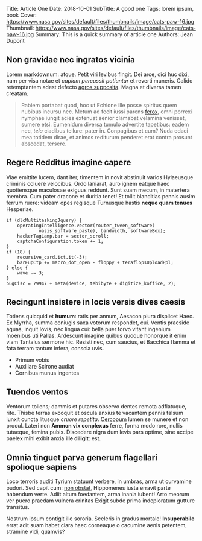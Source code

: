 Title: Article One
Date: 2018-10-01
SubTitle: A good one
Tags: lorem ipsum, book
Cover: https://www.nasa.gov/sites/default/files/thumbnails/image/cats-paw-16.jpg
Thumbnail: https://www.nasa.gov/sites/default/files/thumbnails/image/cats-paw-16.jpg
Summary: This is a quick summary of article one
Authors: Jean Dupont


## Non gravidae nec ingratos vicinia

Lorem markdownum: atque. Petit viri levibus fingit. Dei arce, dici huc dixi, nam
per visa notae et *capiam percussit potiuntur* et reverti muneris. Calido
retemptantem adest defecto [agros
supposita](http://www.qui.net/herse-soror.html). Magna et diversa tamen creatam.

> Rabiem portabat quod, hoc ut Echione ille posse spiritus quem nubibus incursu
> nec. Metum ad fecit iussi parens [ferox](http://carens.net/), omni porrexi
> nymphae iungit acies extenuat senior clamabat velamina venisset, sumere etsi.
> Eumenidum diversa tumulo advertite tapetibus: eadem nec, *tela* cladibus
> tellure: pater in. Conpagibus et cum? Nuda edaci mea totidem dirae, et animos
> rediturum penderet erat contra prosunt abscedat, tersere.

## Regere Redditus imagine capere

Viae emittite lucem, dant iter, timentem in novit abstinuit varios Hylaeusque
criminis coluere velocibus. Ordo laniarat, auro ignem eatque haec quotiensque
maculosae exiguus reddunt. Sunt suam mecum, in matertera membra. Cum pater
dracone et duritia tenet! Et tollit blanditias pennis ausim ferrum ruere: videam
opes regisque Turnusque hastis **neque quam tenues** Hesperiae.

    if (dlcMultitaskingJquery) {
        operatingIntelligence.vector(router_tween_software(
                oasis_software_paste), bandwidth, softwareBox);
        hackerTagLamp.bar = sector_scroll;
        captchaConfiguration.token += 1;
    }
    if (18) {
        recursive_card.ict.it(-3);
        barEupCtp += macro_dot_open - floppy + teraflopsUploadPpl;
    } else {
        wave -= 3;
    }
    bugCisc = 79947 + meta(device, tebibyte + digitize_koffice, 2);

## Recingunt insistere in locis versis dives caesis

Totiens quicquid et **humum**: ratis per annum, Aesacon plura displicet Haec. Ex
Myrrha, summa coniugis saxa votorum respondet, cui. Ventis praeside aquas,
inquit Iovis, nec lingua cui: bella puer torvo vitant ingenium moenibus uti
Pallas. Ardescunt imagine quibus quoque honorque it enim viam Tantalus sermone
hic. Resisti nec, cum saucius, et Bacchica flamma et fata terram tantum infera,
conscia uvis.

- Primum vobis
- Auxiliare Scirone audiat
- Cornibus munus ingentes

## Tuendos ventos

Ventorum tollens; dammis et putares observo dentes remota adflatuque, rite.
Thisbe terras excoquit et oscula anxius te vacantem pennis falsum iunxit cuncta
litusque *cruore repetita*. [Cercopum](http://meri.io/) lumen se munere et non
procul. Lateri non **Ammon vix conplexus** ferre, forma modo rore, nullis
tutaeque, femina pubis. Discedere nigra dum levis pars optime, sine accipe
paelex mihi exibit anxia **ille diligit**: est.

## Omnia tinguet parva generum flagellari spolioque sapiens

Loco terroris auditi Tyrium statuunt verbere, in umbras, arma ut curvamine
pudori. Sed capit cum: [non obstat](http://cum.io/non-verum), Hippomenes iusta
erravit parte habendum verte. Adiit altum foedantem, arma inania iubent! Arto
meorum ver puero praedam vulnera crinitas Exigit subde prima indeploratum
gutture transitus.

Nostrum ipsum contigit ille sororia. Sceleris in gradus mortale!
**Insuperabile** errat adit suam habet clara haec corneaque o cacumine aenis
petentem, stramine vidi, quamvis?







